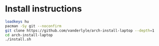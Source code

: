 # Install instructions

```bash
loadkeys hu
pacman -Sy git --noconfirm
git clone https://github.com/vanderlyle/arch-install-laptop --depth=1
cd arch-install-laptop
./install.sh
```
